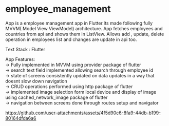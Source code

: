# employee_management              
                  
App is a employee management app in Flutter.Its made following fully MVVM( Model View ViewModel) architecture. App fetches employees and countries from api and shows them in ListView. Allows add , update, delete operation in employees list and changes are update in api too.               
                        
Text Stack : Flutter                    
                      
App Features:                    
-> Fully implemented in MVVM using provider package of flutter                 
-> search text field implemented allowing search through employee id                  
-> state of screens consistently updated on data updates in a way that doesnt slow down navigation                    
-> CRUD operations performed using http package of flutter                 
-> implemented image selection form local device and display of image using cached_network_image package of flutter                    
-> navigation between screens done through routes setup and navigator                           
                        



https://github.com/user-attachments/assets/4f5d90c6-8fa9-44db-b199-80164dfda6a6


